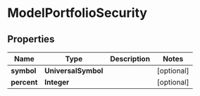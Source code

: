 

# ModelPortfolioSecurity


## Properties

| Name | Type | Description | Notes |
|------------ | ------------- | ------------- | -------------|
|**symbol** | **UniversalSymbol** |  |  [optional] |
|**percent** | **Integer** |  |  [optional] |



